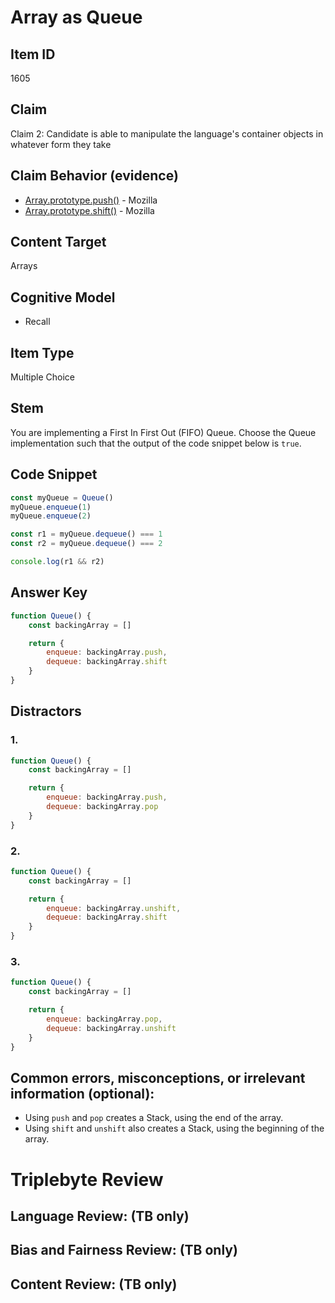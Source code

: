 # Array as Queue

## Item ID
1605

## Claim
Claim 2: Candidate is able to manipulate the language's container objects in whatever form they take

## Claim Behavior (evidence)
- [Array.prototype.push()](https://developer.mozilla.org/en-US/docs/Web/JavaScript/Reference/Global_Objects/Array/push) - Mozilla
- [Array.prototype.shift()](https://developer.mozilla.org/en-US/docs/Web/JavaScript/Reference/Global_Objects/Array/shift) - Mozilla

## Content Target
Arrays

## Cognitive Model
* Recall

## Item Type
Multiple Choice

## Stem
You are implementing a First In First Out (FIFO) Queue. Choose the Queue implementation such that the output of the code snippet below is `true`.

## Code Snippet

```javascript
const myQueue = Queue()
myQueue.enqueue(1)
myQueue.enqueue(2)

const r1 = myQueue.dequeue() === 1
const r2 = myQueue.dequeue() === 2

console.log(r1 && r2)
```

## Answer Key
```javascript
function Queue() {
    const backingArray = []

    return {
        enqueue: backingArray.push,
        dequeue: backingArray.shift
    }
}
```

## Distractors
### 1.
```javascript
function Queue() {
    const backingArray = []

    return {
        enqueue: backingArray.push,
        dequeue: backingArray.pop
    }
}
```

### 2.
```javascript
function Queue() {
    const backingArray = []

    return {
        enqueue: backingArray.unshift,
        dequeue: backingArray.shift
    }
}
```

### 3.
```javascript
function Queue() {
    const backingArray = []

    return {
        enqueue: backingArray.pop,
        dequeue: backingArray.unshift
    }
}
```

## Common errors, misconceptions, or irrelevant information (optional):

* Using `push` and `pop` creates a Stack, using the end of the array.
* Using `shift` and `unshift` also creates a Stack, using the beginning of the array.

# Triplebyte Review


## Language Review: (TB only)


## Bias and Fairness Review: (TB only)


## Content Review: (TB only)

